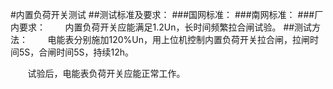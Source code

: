 #内置负荷开关测试
##测试标准及要求：
###国网标准：
###南网标准：
###厂内要求：
&#160; &#160; &#160; &#160;内置负荷开关应能满足1.2Un，长时间频繁拉合闸试验。
##测试方法：
&#160; &#160; &#160; &#160;电能表分别施加120%Un，用上位机控制内置负荷开关拉合闸，拉闸时间5S，合闸时间5S，持续12h。

&#160; &#160; &#160; &#160;试验后，电能表负荷开关应能正常工作。
